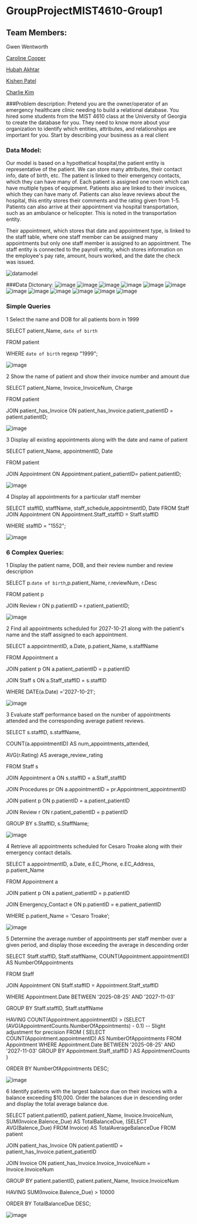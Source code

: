 # GroupProjectMIST4610-Group1

## Team Members: 
Gwen Wentworth

[Caroline Cooper](https://github.com/carolinetcooper6/Group-Project-1)

[Hubah Akhtar]( https://github.com/hubahakhtar/Project1 )

[Kishen Patel]( https://github.com/supersomeone03/Project-1)

[Charlie Kim]( https://github.com/charles8888/Project-1)

###Problem description:
Pretend you are the owner/operator of an emergency healthcare clinic needing to build a relational database. You hired some students from the MIST 4610 class at the University of Georgia 
to create the database for you. They need to know more about your organization to identify which entities, attributes, and relationships are important for you. Start by describing your business as a real client 

### Data Model: 

Our model is based on a hypothetical hospital,the patient entity is representative of the patient. We can store many attributes, their contact info, date of birth, etc. The patient is linked to their emergency contacts, which they can have many of. Each patient is assigned one room which can have multiple types of equipment. Patients also are linked to their invoices, which they can have many of. Patients can also leave reviews about the hospital, this entity stores their comments and the rating given from 1-5. Patients can also arrive at their appointment via hospital transportation, such as an ambulance or helicopter. This is noted in the transportation entity. 

Their appointment, which stores that date and appointment type, is linked to the staff table, where one staff member can be assigned many appointments but only one staff member is assigned to an appointment. The staff entity is connected to the payroll entity, which stores information on the employee's pay rate, amount, hours worked, and the date the check was issued. 

![datamodel](https://github.com/gaw63800/GroupProjectMIST4610-Group1/assets/150155143/6d61a203-e7eb-44c1-b69d-e79b9ccb71cb)

###Data Dictonary: 
![image](https://github.com/gaw63800/GroupProjectMIST4610-Group1/assets/150155143/15c67da6-6599-47a2-8355-4afbd062d3ea)
![image](https://github.com/gaw63800/GroupProjectMIST4610-Group1/assets/150155143/4d762486-5ede-4fe6-9e88-9a26828b9d76)
![image](https://github.com/gaw63800/GroupProjectMIST4610-Group1/assets/150155143/fee98406-80a5-4ec7-bbd9-b5430d5340cc)
![image](https://github.com/gaw63800/GroupProjectMIST4610-Group1/assets/150155143/b972e404-21f1-4767-9573-f8bcbe950986)
![image](https://github.com/gaw63800/GroupProjectMIST4610-Group1/assets/150155143/03b6b069-234e-4803-a1df-62b3094b0299)
![image](https://github.com/gaw63800/GroupProjectMIST4610-Group1/assets/150155143/13131b4d-a442-46a7-88fb-74430e4ec39d)
![image](https://github.com/gaw63800/GroupProjectMIST4610-Group1/assets/150155143/b382de7f-9a7b-4614-91b8-fb4a8b81fa85)
![image](https://github.com/gaw63800/GroupProjectMIST4610-Group1/assets/150155143/4faced4e-b4e5-4e7e-86ff-624f4f99a577)
![image](https://github.com/gaw63800/GroupProjectMIST4610-Group1/assets/150155143/c46a6bd3-81e6-44ba-8a9e-e3ff0875b168)
![image](https://github.com/gaw63800/GroupProjectMIST4610-Group1/assets/150155143/e7e61daf-7935-4fd3-af2e-03f1befffbc8)
![image](https://github.com/gaw63800/GroupProjectMIST4610-Group1/assets/150155143/bf7be95c-6f76-4925-8af8-b38645060699)
![image](https://github.com/gaw63800/GroupProjectMIST4610-Group1/assets/150155143/97904006-042a-4ca2-8c07-1e39e5b536d0)

### Simple Queries 

1 Select the name and DOB for all patients born in 1999 

SELECT patient_Name, `date of birth`  

FROM patient 

WHERE `date of birth` regexp "1999"; 

 ![image](https://github.com/gaw63800/GroupProjectMIST4610-Group1/assets/150155143/a30bf304-ce27-4060-a2e8-479d8457d876)

2 Show the name of patient and show their invoice number and amount due 


SELECT patient_Name, Invoice_InvoiceNum, Charge 

FROM patient 

JOIN patient_has_Invoice ON patient_has_Invoice.patient_patientID = patient.patientID; 

![image](https://github.com/gaw63800/GroupProjectMIST4610-Group1/assets/150155143/a4033758-5b2e-4ca0-9159-c7e4d00fb04b)
 
3 Display all existing appointments along with the date and name of patient 

SELECT patient_Name, appointmentID, Date 

FROM patient 

JOIN Appointment ON Appointment.patient_patientID= patient.patientID; 

 ![image](https://github.com/gaw63800/GroupProjectMIST4610-Group1/assets/150155143/ef536e62-f940-4426-adbf-dbf91f2c95c7)

4 Display all appointments for a particular staff member 

SELECT staffID, staffName, staff_schedule,appointmentID, Date 
FROM Staff 
JOIN Appointment ON Appointment.Staff_staffID = Staff.staffID 

WHERE staffID = "1552"; 

![image](https://github.com/gaw63800/GroupProjectMIST4610-Group1/assets/150155143/c7d6b85c-0274-420a-a4b7-6154daf814bf)

### 6 Complex Queries: 

1 Display the patient name, DOB, and their review number and review description 

SELECT p.`date of birth`,p.patient_Name, r.reviewNum, r.Desc 

FROM patient p 

JOIN Review r ON p.patientID = r.patient_patientID; 

 ![image](https://github.com/gaw63800/GroupProjectMIST4610-Group1/assets/150155143/fc50f224-b85e-40c2-9b25-7ae5d94ff579)

2 Find all appointments scheduled for 2027-10-21 along with the patient's name and the staff assigned to each appointment. 

SELECT a.appointmentID, a.Date, p.patient_Name, s.staffName 

FROM Appointment a 

JOIN patient p ON a.patient_patientID = p.patientID 

JOIN Staff s ON a.Staff_staffID = s.staffID 

WHERE DATE(a.Date) ='2027-10-21'; 

![image](https://github.com/gaw63800/GroupProjectMIST4610-Group1/assets/150155143/1ea334c9-3241-4106-8c8b-55614b81df16)

3 Evaluate staff performance based on the number of appointments attended and the corresponding average patient reviews. 

SELECT s.staffID, s.staffName,   

COUNT(a.appointmentID) AS num_appointments_attended,  

AVG(r.Rating) AS average_review_rating 

FROM Staff s 

JOIN Appointment a ON s.staffID = a.Staff_staffID 

JOIN Procedures pr ON a.appointmentID = pr.Appointment_appointmentID 

JOIN patient p ON p.patientID = a.patient_patientID 

JOIN Review r ON r.patient_patientID = p.patientID 

GROUP BY s.StaffID, s.StaffName; 
 
![image](https://github.com/gaw63800/GroupProjectMIST4610-Group1/assets/150155143/d6732138-83be-4fe5-884b-d13f5b938255)

4 Retrieve all appointments scheduled for Cesaro Troake along with their emergency contact details.  

SELECT a.appointmentID, a.Date, e.EC_Phone, e.EC_Address, p.patient_Name 

FROM Appointment a 

JOIN patient p ON a.patient_patientID = p.patientID 

JOIN Emergency_Contact e ON p.patientID = e.patient_patientID 

WHERE p.patient_Name = 'Cesaro Troake’; 

![image](https://github.com/gaw63800/GroupProjectMIST4610-Group1/assets/150155143/fc638be6-d467-4e33-827f-1f8733387399)

5 Determine the average number of appointments per staff member over a given period, and display those exceeding the average in descending order 

SELECT Staff.staffID, Staff.staffName, COUNT(Appointment.appointmentID) AS NumberOfAppointments 

FROM Staff 

JOIN Appointment ON Staff.staffID = Appointment.Staff_staffID 

WHERE Appointment.Date BETWEEN '2025-08-25' AND '2027-11-03' 

GROUP BY Staff.staffID, Staff.staffName 

HAVING COUNT(Appointment.appointmentID) > (SELECT (AVG(AppointmentCounts.NumberOfAppointments) - 0.1) -- Slight adjustment for precision FROM ( 
SELECT COUNT(Appointment.appointmentID) AS NumberOfAppointments 
FROM Appointment 
 WHERE Appointment.Date BETWEEN '2025-08-25' AND '2027-11-03' 
GROUP BY Appointment.Staff_staffID 
) AS AppointmentCounts  ) 

ORDER BY NumberOfAppointments DESC; 
 
![image](https://github.com/gaw63800/GroupProjectMIST4610-Group1/assets/150155143/c4e4e684-f062-4270-b7c8-56bbf45ff12a)

6 Identify patients with the largest balance due on their invoices with a balance exceeding $10,000. Order the balances due in descending order and display the total average balance due. 


SELECT patient.patientID, patient.patient_Name, Invoice.InvoiceNum, SUM(Invoice.Balence_Due) AS TotalBalanceDue, 
(SELECT AVG(Balence_Due) FROM Invoice) AS TotalAverageBalanceDue 
FROM patient 

JOIN patient_has_Invoice ON patient.patientID = patient_has_Invoice.patient_patientID 

JOIN Invoice ON patient_has_Invoice.Invoice_InvoiceNum = Invoice.InvoiceNum 

GROUP BY patient.patientID, patient.patient_Name, Invoice.InvoiceNum 

HAVING SUM(Invoice.Balence_Due) > 10000 

ORDER BY TotalBalanceDue DESC; 

![image](https://github.com/gaw63800/GroupProjectMIST4610-Group1/assets/150155143/6237059d-e165-4e0f-a1aa-d58288e70a7e)





